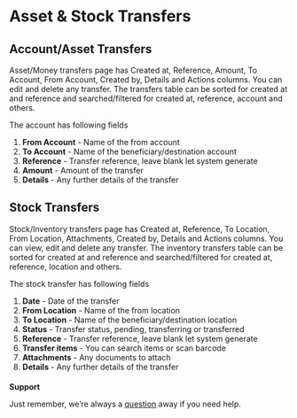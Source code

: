 # Asset & Stock Transfers



## Account/Asset Transfers

Asset/Money transfers page has Created at, Reference, Amount, To Account, From Account, Created by, Details and Actions columns. You can edit and delete any transfer. The transfers table can be sorted for created at and reference and searched/filtered for created at, reference, account and others.

The account has following fields

1.  **From Account** - Name of the from account
2.  **To Account** - Name of the beneficiary/destination account
3.  **Reference** - Transfer reference, leave blank let system generate
4.  **Amount** - Amount of the transfer
5.  **Details** - Any further details of the transfer

## Stock Transfers

Stock/Inventory transfers page has Created at, Reference, To Location, From Location, Attachments, Created by, Details and Actions columns. You can view, edit and delete any transfer. The inventory transfers table can be sorted for created at and reference and searched/filtered for created at, reference, location and others.

The stock transfer has following fields

1.  **Date** - Date of the transfer
2.  **From Location** - Name of the from location
3.  **To Location** - Name of the beneficiary/destination location
4.  **Status** - Transfer status, pending, transferring or transferred
5.  **Reference** - Transfer reference, leave blank let system generate
6.  **Transfer items** - You can search items or scan barcode
7.  **Attachments** - Any documents to attach
8.  **Details** - Any further details of the transfer

####

**Support**

Just remember, we’re always a [question](https://tecdiary.net/support/modern-point-of-sale-solution/ask_question) away if you need help.

